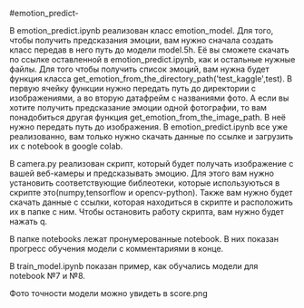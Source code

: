 #emotion_predict-

В emotion_predict.ipynb реализован класс emotion_model. Для того, чтобы получить предсказания эмоции, вам нужно сначала создать класс передав в него путь до модели model.5h. Её вы сможете скачать по ссылке оставленной в emotion_predict.ipynb, как и остальные нужные файлы. Для того чтобы получить список эмоций, вам нужна будет функция класса get_emotion_from_the_directory_path('test_kaggle',test). В первую ячейку функции нужно передать путь до директории с изображениями, а во вторую датафрейм с названиями фото. А если вы хотите получить предсказание эмоции одной фотографии, то вам понадобиться другая функция get_emotion_from_the_image_path. В неё нужно передать путь до изображения. В emotion_predict.ipynb все уже реализованно, вам только нужно скачать данные по ссылке и загрузить их с notebook в google colab.

В camera.py реализован скрипт, который будет получать изображение с вашей веб-камеры и предсказывать эмоцию. Для этого вам нужно установить соответствующие библеотеки, которые используються в скрипте это(numpy,tensorflow и opencv-python). Также вам нужно будет скачать данные с ссылки, которая находиться в скрипте и расположить их в папке с ним. Чтобы остановить работу скрипта, вам нужно будет нажать q.

В папке notebooks лежат пронумерованные notebook. В них показан прогресс обучения модели с комментариями в конце.

В train_model.ipynb показан пример, как обучались модели для notebook №7 и №8.

Фото точности модели можно увидеть в score.png
